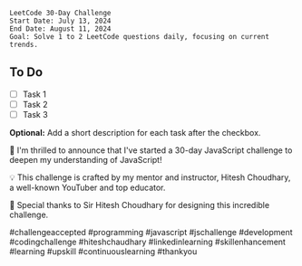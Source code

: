     LeetCode 30-Day Challenge
    Start Date: July 13, 2024
    End Date: August 11, 2024
    Goal: Solve 1 to 2 LeetCode questions daily, focusing on current trends.

## To Do

- [ ] Task 1
- [ ] Task 2
- [ ] Task 3

**Optional:** Add a short description for each task after the checkbox.



🎯 I'm thrilled to announce that I've started a 30-day JavaScript challenge to deepen my understanding of JavaScript!

💡 This challenge is crafted by my mentor and instructor, Hitesh Choudhary, a well-known YouTuber and top educator.

🙏 Special thanks to Sir Hitesh Choudhary for designing this incredible challenge.

#challengeaccepted #programming #javascript #jschallenge #development #codingchallenge #hiteshchaudhary #linkedinlearning #skillenhancement #learning #upskill #continuouslearning #thankyou
